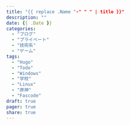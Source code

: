 ```yaml
---
title: "{{ replace .Name "-" " " | title }}"
description: ""
date: {{ .Date }}
categories:
  - "ブログ"
  - "プライベート"
  - "技術系"
  - "ゲーム"
tags:
  - "Hugo"
  - "Todo"
  - "Windows"
  - "学校"
  - "Linux"
  - "原神"
  - "Fascode"
draft: true
pager: true
share: true
---
```




